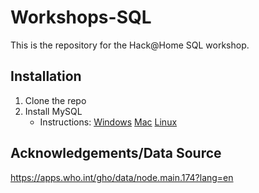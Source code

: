 # Workshops-SQL
This is the repository for the Hack@Home SQL workshop. 

## Installation 
1. Clone the repo
2. Install MySQL 
   - Instructions: [Windows](https://dev.mysql.com/doc/mysql-installation-excerpt/5.7/en/windows-installation.html) [Mac](https://dev.mysql.com/doc/mysql-installation-excerpt/5.7/en/osx-installation.html) [Linux](https://dev.mysql.com/doc/mysql-installation-excerpt/5.7/en/linux-installation.html)

## Acknowledgements/Data Source
https://apps.who.int/gho/data/node.main.174?lang=en
